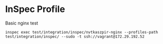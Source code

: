 # InSpec Profile

Basic nginx test

```
inspec exec test/integration/inspec/nvtkaszpir-nginx --profiles-path test/integration/inspec/ --sudo -t ssh://vagrant@172.29.192.52
```
